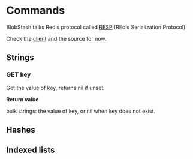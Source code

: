 # Commands

BlobStash talks Redis protocol called [RESP](http://redis.io/topics/protocol) (REdis Serialization Protocol).

Check the [client](http://godoc.org/github.com/tsileo/blobstash/client) and the source for now.

## Strings

### GET key

Get the value of key, returns nil if unset.

**Return value**

bulk strings: the value of key, or nil when key does not exist.

## Hashes

## Indexed lists

